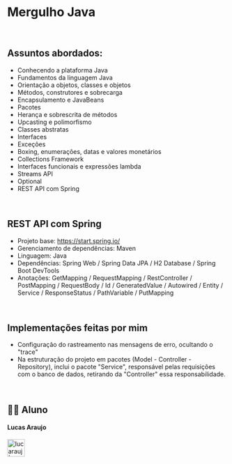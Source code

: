 # Mergulho Java

<br>

## Assuntos abordados:

- Conhecendo a plataforma Java
- Fundamentos da linguagem Java
- Orientação a objetos, classes e objetos
- Métodos, construtores e sobrecarga
- Encapsulamento e JavaBeans
- Pacotes
- Herança e sobrescrita de métodos
- Upcasting e polimorfismo
- Classes abstratas
- Interfaces
- Exceções
- Boxing, enumerações, datas e valores monetários
- Collections Framework
- Interfaces funcionais e expressões lambda
- Streams API
- Optional
- REST API com Spring

<br>

## REST API com Spring

- Projeto base: https://start.spring.io/
- Gerenciamento de dependências: Maven
- Linguagem: Java
- Dependências: Spring Web / Spring Data JPA / H2 Database / Spring Boot DevTools
- Anotações: GetMapping / RequestMapping / RestController / PostMapping / RequestBody / Id / GeneratedValue / Autowired / Entity / Service / ResponseStatus / PathVariable / PutMapping

<br> 

## Implementações feitas por mim 

- Configuração do rastreamento nas mensagens de erro, ocultando o "trace" 
- Na estruturação do projeto em pacotes (Model - Controller - Repository), inclui o pacote "Service", responsável pelas requisições com o banco de dados, retirando da "Controller" essa responsabilidade. 

<br>

## 👨‍🎓 Aluno

#### Lucas Araujo

<a href="https://www.linkedin.com/in/lucarauj"><img alt="lucarauj | LinkdeIN" width="40px" src="https://user-images.githubusercontent.com/43545812/144035037-0f415fc7-9f96-4517-a370-ccc6e78a714b.png" /></a>


